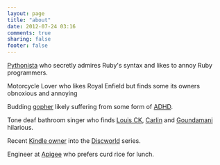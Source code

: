 ```yaml
---
layout: page
title: "about"
date: 2012-07-24 03:16
comments: true
sharing: false
footer: false
---
```


[Pythonista](http://python.org) who secretly admires Ruby's syntax and likes to annoy Ruby programmers.

Motorcycle Lover who likes Royal Enfield but finds some its owners obnoxious and annoying

Budding [gopher](http://golang.org) likely suffering from some form of [ADHD](https://en.wikipedia.org/wiki/ADHD).

Tone deaf bathroom singer who finds [Louis CK](https://www.youtube.com/results?search_query=louis+ck), [Carlin](https://www.youtube.com/results?search_query=george+carlin) and [Goundamani](https://www.youtube.com/results?search_query=goundamani) hilarious. 

Recent [Kindle owner](https://www.goodreads.com/review/list/28616278) into the [Discworld](https://en.wikipedia.org/wiki/Discworld) series.

Engineer at [Apigee](http://apigee.com) who prefers curd rice for lunch.





